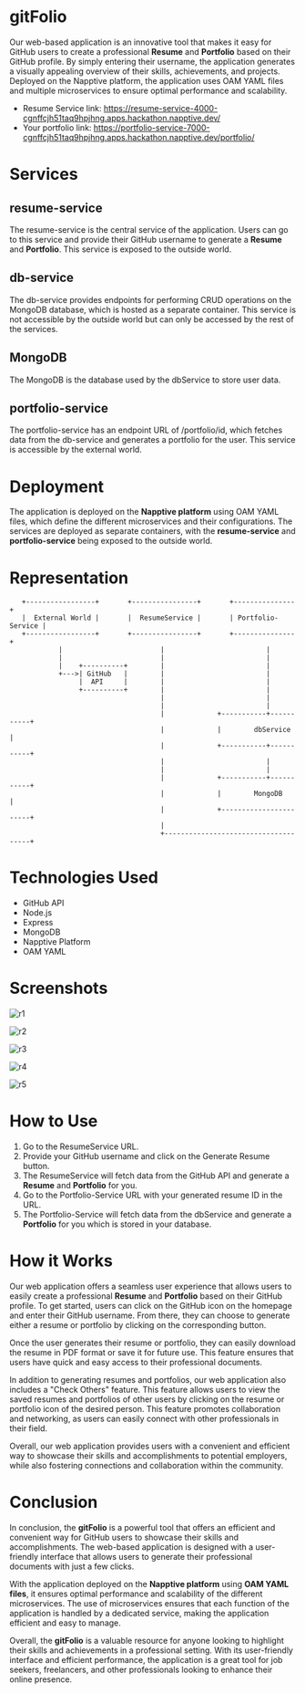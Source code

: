 # gitFolio 



Our web-based application is an innovative tool that makes it easy for GitHub users to create a professional **Resume** and **Portfolio** based on their GitHub profile. By simply entering their username, the application generates a visually appealing overview of their skills, achievements, and projects. Deployed on the Napptive platform, the application uses OAM YAML files and multiple microservices to ensure optimal performance and scalability.

- Resume Service link: https://resume-service-4000-cgnffcjh51taq9hpjhng.apps.hackathon.napptive.dev/
- Your portfolio link: https://portfolio-service-7000-cgnffcjh51taq9hpjhng.apps.hackathon.napptive.dev/portfolio/<ID FROM RESUME>

# Services


## resume-service
The resume-service is the central service of the application. Users can go to this service and provide their GitHub username to generate a **Resume** and **Portfolio**. This service is exposed to the outside world.

## db-service
The db-service provides endpoints for performing CRUD operations on the MongoDB database, which is hosted as a separate container. This service is not accessible by the outside world but can only be accessed by the rest of the services.

## MongoDB
The MongoDB is the database used by the dbService to store user data.

## portfolio-service
The portfolio-service has an endpoint URL of /portfolio/id, which fetches data from the db-service and generates a portfolio for the user. This service is accessible by the external world.


# Deployment
The application is deployed on the **Napptive platform** using OAM YAML files, which define the different microservices and their configurations. The services are deployed as separate containers, with the **resume-service** and **portfolio-service** being exposed to the outside world.

# Representation
```
   +-----------------+       +----------------+       +---------------+
   |  External World |       |  ResumeService |       | Portfolio-Service |
   +-----------------+       +----------------+       +---------------+
            |                        |                         |
            |                        |                         |
            |    +----------+        |                         |
            +--->| GitHub   |        |                         |
                 |  API     |        |                         |
                 +----------+        |                         |
                                     |                         |
                                     |                         |
                                     |             +-----------+-----------+
                                     |             |        dbService        |
                                     |             +-----------+-----------+
                                     |                         |
                                     |                         |
                                     |             +-----------+-----------+
                                     |             |        MongoDB         |
                                     |             +-----------------------+
                                     |                                    
                                     +-------------------------------------+

```

# Technologies Used
- GitHub API
- Node.js
- Express
- MongoDB
- Napptive Platform
- OAM YAML



# Screenshots 


![r1](https://user-images.githubusercontent.com/108334168/232288153-209a3e2a-a7ec-44cd-b8a6-76144827855d.png)


![r2](https://user-images.githubusercontent.com/108334168/232288178-eab5ba54-979c-4056-827c-4407050a1ce9.png)


![r3](https://user-images.githubusercontent.com/108334168/232288188-e0854684-39f4-466e-96de-a8b6fa76b972.png)


![r4](https://user-images.githubusercontent.com/108334168/232288206-36d31045-b84c-4d9e-b196-849ec88c336a.png)


![r5](https://user-images.githubusercontent.com/108334168/232288210-ec5991ea-291b-4105-99ec-12a9b8c9263f.png)


# How to Use
1. Go to the ResumeService URL.
2. Provide your GitHub username and click on the Generate Resume button.
3. The ResumeService will fetch data from the GitHub API and generate a **Resume** and **Portfolio** for you.
4. Go to the Portfolio-Service URL with your generated resume ID in the URL.
5. The Portfolio-Service will fetch data from the dbService and generate a **Portfolio** for you which is stored in your database.


# How it Works
Our web application offers a seamless user experience that allows users to easily create a professional **Resume** and **Portfolio** based on their GitHub profile. To get started, users can click on the GitHub icon on the homepage and enter their GitHub username. From there, they can choose to generate either a resume or portfolio by clicking on the corresponding button.

Once the user generates their resume or portfolio, they can easily download the resume in PDF format or save it for future use. This feature ensures that users have quick and easy access to their professional documents.

In addition to generating resumes and portfolios, our web application also includes a "Check Others" feature. This feature allows users to view the saved resumes and portfolios of other users by clicking on the resume or portfolio icon of the desired person. This feature promotes collaboration and networking, as users can easily connect with other professionals in their field.

Overall, our web application provides users with a convenient and efficient way to showcase their skills and accomplishments to potential employers, while also fostering connections and collaboration within the community.


# Conclusion
In conclusion, the **gitFolio** is a powerful tool that offers an efficient and convenient way for GitHub users to showcase their skills and accomplishments. The web-based application is designed with a user-friendly interface that allows users to generate their professional documents with just a few clicks.

With the application deployed on the **Napptive platform** using **OAM YAML files**, it ensures optimal performance and scalability of the different microservices. The use of microservices ensures that each function of the application is handled by a dedicated service, making the application efficient and easy to manage.

Overall, the **gitFolio** is a valuable resource for anyone looking to highlight their skills and achievements in a professional setting. With its user-friendly interface and efficient performance, the application is a great tool for job seekers, freelancers, and other professionals looking to enhance their online presence.
